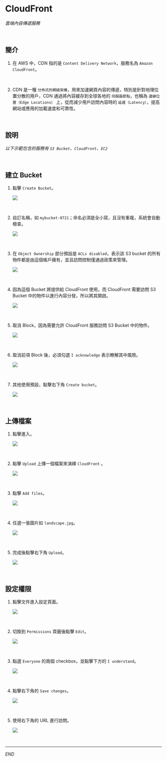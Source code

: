 # CloudFront

_雲端內容傳遞服務_

<br>

## 簡介

1. 在 AWS 中，CDN 指的是 `Content Delivery Network`，服務名為 `Amazon CloudFront`。

<br>

2. CDN 是一種 `分佈式的網絡架構`，用來加速網頁內容的傳遞，特別是針對地理位置分散的用戶，CDN 通過將內容緩存到全球各地的 `伺服器節點`，也稱為 `邊緣位置（Edge Locations）` 上，從而減少用戶訪問內容時的 `延遲（Latency）`，提高網站或應用的加載速度和可靠性。

<br>

## 說明

_以下示範包含的服務有 `S3 Bucket`、`CloudFront`、`EC2`_

<br>

## 建立 Bucket

1. 點擊 `Create Bucket`。

    ![](images/img_39.png)

<br>

2. 自訂名稱，如 `mybucket-0721`；命名必須是全小寫，且沒有重複，系統會自動檢查。

    ![](images/img_40.png)

<br>

3. 在 `Object Ownership` 部分預設是 `ACLs disabled`，表示該 S3 bucket 的所有物件都是由這個帳戶擁有，並且訪問控制僅通過政策來管理。

    ![](images/img_41.png)

<br>

4. 因為這個 Bucket 將提供給 CloudFront 使用，而 CloudFront 需要訪問 S3 Bucket 中的物件以進行內容分發，所以將其開啟。

    ![](images/img_42.png)

<br>

5. 取消 Block，因為需要允許 CloudFront 服務訪問 S3 Bucket 中的物件。

    ![](images/img_43.png)

<br>

6. 取消前項 Block 後，必須勾選 `I acknowledge` 表示瞭解其中風險。

    ![](images/img_44.png)

<br>

7. 其他使用預設，點擊右下角 `Create bucket`。

    ![](images/img_45.png)

<br>

## 上傳檔案

1. 點擊進入。

    ![](images/img_46.png)

<br>

2. 點擊 `Upload` 上傳一個檔案來演繹 `CloudFront` 。

    ![](images/img_47.png)

<br>

3. 點擊 `Add files`。

    ![](images/img_01.png)

<br>

4. 任選一張圖片如 `landscape.jpg`。

    ![](images/img_48.png)

<br>

5. 完成後點擊右下角 `Upload`。

    ![](images/img_02.png)

<br>

## 設定權限

1. 點擊文件進入設定頁面。

    ![](images/img_03.png)

<br>

2. 切換到 `Permissions` 頁籤後點擊 `Edit`。

    ![](images/img_04.png)

<br>

3. 點選 `Everyone` 的兩個 checkbox，並點擊下方的 `I understand`。

    ![](images/img_05.png)

<br>

4. 點擊右下角的 `Save changes`。

    ![](images/img_06.png)

<br>

5. 使用右下角的 URL 進行訪問。

    ![](images/img_07.png)

<br>

___

_END_